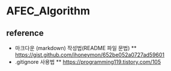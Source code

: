 # AFEC_Algorithm

## reference
* 마크다운 (markdown) 작성법(README 파일 문법)
** https://gist.github.com/ihoneymon/652be052a0727ad59601
* .gitignore 사용법
** https://programming119.tistory.com/105
